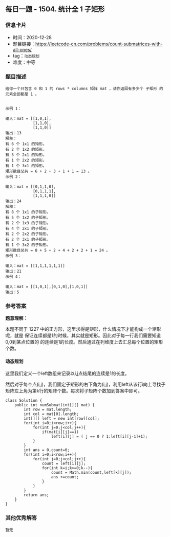 ## 每日一题 - 1504. 统计全 1 子矩形

### 信息卡片

- 时间：2020-12-28
- 题目链接：https://leetcode-cn.com/problems/count-submatrices-with-all-ones/
- tag：`动态规划`
- 难度：中等

### 题目描述

```
给你一个只包含 0 和 1 的 rows * columns 矩阵 mat ，请你返回有多少个 子矩形 的元素全部都是 1 。


示例 1：

输入：mat = [[1,0,1],
            [1,1,0],
            [1,1,0]]
输出：13
解释：
有 6 个 1x1 的矩形。
有 2 个 1x2 的矩形。
有 3 个 2x1 的矩形。
有 1 个 2x2 的矩形。
有 1 个 3x1 的矩形。
矩形数目总共 = 6 + 2 + 3 + 1 + 1 = 13 。
示例 2：

输入：mat = [[0,1,1,0],
            [0,1,1,1],
            [1,1,1,0]]
输出：24
解释：
有 8 个 1x1 的子矩形。
有 5 个 1x2 的子矩形。
有 2 个 1x3 的子矩形。
有 4 个 2x1 的子矩形。
有 2 个 2x2 的子矩形。
有 2 个 3x1 的子矩形。
有 1 个 3x2 的子矩形。
矩形数目总共 = 8 + 5 + 2 + 4 + 2 + 2 + 1 = 24 。
示例 3：

输入：mat = [[1,1,1,1,1,1]]
输出：21
示例 4：

输入：mat = [[1,0,1],[0,1,0],[1,0,1]]
输出：5

```

### 参考答案

**题意理解：**

本题不同于 1227 中的正方形，这里求得是矩形，什么情况下才能构成一个矩形呢，就是
保证连续都是1的时候，其实就是矩形。因此对于每一行我们需要知道0,0到某点位置的
的连续是1的长度。然后通过在列维度上去汇总每个位置的矩形个数。

#### 动态规划

这里我们定义一个left数组来记录以i,j点结尾的连续是1的长度。

然后对于每个点(i,j)，我们固定子矩形的右下角为(i,j)，利用left从该行i向上寻找子
矩阵左上角为第k行的矩阵个数。每次将子矩阵个数加到答案中即可。

```
class Solution {
    public int numSubmat(int[][] mat) {
        int row = mat.length;
        int col = mat[0].length;
        int[][] left = new int[row][col];
        for(int i=0;i<row;i++){
            for(int j=0;j<col;j++){
                if(mat[i][j]==1) 
                    left[i][j] = ( j == 0 ? 1:left[i][j-1]+1);
            }
        }
        int ans = 0,count=0;
        for(int i=0;i<row;i++){
            for(int j=0;j<col;j++){
                count = left[i][j];
                for(int k=i;k>=0;k--){
                    count = Math.min(count,left[k][j]);
                    ans +=count;
                }
            }
        }
        return ans;
    }
}
```
 
### 其他优秀解答

```
暂无
```




